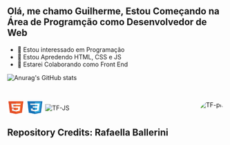 ## Olá, me chamo Guilherme, Estou Começando na Área de Programção como Desenvolvedor de Web

- 👀 Estou interessado em Programação
- 🌱 Estou Apredendo HTML, CSS e JS
- 💞️ Estarei Colaborando como Front End

![Anurag's GitHub stats](https://github-readme-stats.vercel.app/api?username=guilherme20167&show_icons=true&theme=blue-green)

##

</div>  

  <div style="display: inline_block"><br>
    <img align="center" alt="TF-HTML" height="30" width="40" src="https://raw.githubusercontent.com/devicons/devicon/master/icons/html5/html5-original.svg">
    <img align="center" alt="TF-CSS" height="30" width="40" src="https://raw.githubusercontent.com/devicons/devicon/master/icons/css3/css3-original.svg">
    <img align="center" alt="TF-JS" height="30" width="40"   <img src="https://cdn.jsdelivr.net/gh/devicons/devicon/icons/javascript/javascript-original.svg">
    <img align="right" alt="TF-pic" height="150" style="border-radius:50px;" 
  src="https://media.discordapp.net/attachments/701269799585710090/1019051122763251772/338224_GcvjmtYh.gif?width=369&height=369">

</div>

## Repository Credits: Rafaella Ballerini
